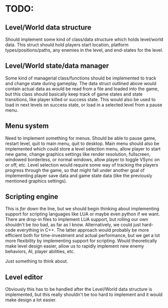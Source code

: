 # TODO:

## Level/World data structure
Should implement some kind of class/data structure which holds level/world data. This struct should hold players start location, platform types/positions/paths, any
enemies in the level, and end-states for the level.

## Level/World state/data manager
Some kind of managerial class/functions should be implemented to track and change state during gameplay. The data struct outlined above would contain actual data as
would be read from a file and loaded into the game, but this class should basically keep track of game states and state transitions, like player killed or success 
state. This would also be used to load in next levels on success state, or load in a selected level from a pause menu.

## Menu system
Need to implement something for menus. Should be able to pause game, restart level, quit to main menu, quit to desktop. Main menu should also be implemented which
could store a level selection menu, allow player to start new game, change graphics settings like render resolution, fullscreen, windowed borderless, or normal
windows, allow player to toggle VSync on or off, etc. Level selection would require some way of tracking the players progress through the game, so that might fall
under another goal of implementing player save data and game state data (like the previously mentioned graphics settings). 

## Scripting engine
This is *far* down the line, but we should begin thinking about implementing support for scripting languages like LUA or maybe even python if we want. There are 
drop-in files to implement LUA support, but rolling our own shouldn't be *too* bad, as far as I know. Alternatively, we could just hard-code everything in C++. 
The latter approach would probably be more efficient both for time-investment and actual performance, but we get a lot more flexibility by implementing support 
for scripting. Would theoretically make level design easier, allow us to rapidly implement new enemy behaviors, AI, player abilities, etc.

Just something to think about.

## Level editor
Obviously this has to be handled after the Level/World data structure is implemented, but this really shouldn't be too hard to implement and it would make design
a lot easier.